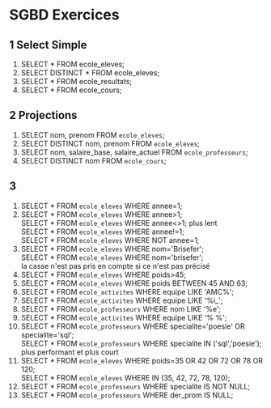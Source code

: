 # SGBD Exercices

## 1 Select Simple

1. SELECT * FROM ecole_eleves;
1. SELECT DISTINCT * FROM ecole_eleves;
1. SELECT * FROM ecole_resultats;
1. SELECT * FROM ecole_cours;

## 2 Projections

1. SELECT nom, prenom FROM `ecole_eleves`;
1. SELECT DISTINCT nom, prenom FROM `ecole_eleves`;
1. SELECT nom, salaire_base, salaire_actuel FROM `ecole_professeurs`;
1. SELECT DISTINCT nom FROM `ecole_cours`;

## 3
1. SELECT * FROM `ecole_eleves` WHERE annee=1;
1. 	SELECT * FROM `ecole_eleves` WHERE annee>1;  
	SELECT * FROM `ecole_eleves` WHERE annee<>1; plus lent  
	SELECT * FROM `ecole_eleves` WHERE annee!=1;  
	SELECT * FROM `ecole_eleves` WHERE NOT annee=1;
1.  SELECT * FROM `ecole_eleves` WHERE nom='Brisefer';  
	SELECT * FROM `ecole_eleves` WHERE nom='brisefer';  
	la casse n'est pas pris en compte si ce n'est pas précisé
1.	SELECT * FROM `ecole_eleves` WHERE poids>45;
1.	SELECT * FROM `ecole_eleves` WHERE poids BETWEEN 45 AND 63;
1.	SELECT * FROM `ecole_activites` WHERE equipe LIKE 'AMC%';
1.	SELECT * FROM `ecole_activites` WHERE equipe LIKE '%i_';
1.	SELECT * FROM `ecole_professeurs` WHERE nom LIKE '%e';
1.	SELECT * FROM `ecole_activites` WHERE equipe LIKE '% %';
1.	SELECT * FROM `ecole_professeurs` WHERE specialite='poesie' OR specialite='sql';  
	SELECT * FROM `ecole_professeurs` WHERE specialite IN ('sql','poesie');  
	plus performant et plus court
1.	SELECT * FROM `ecole_eleves` WHERE poids=35 OR 42 OR 72 OR 78 OR 120;  
	SELECT * FROM `ecole_eleves` WHERE IN (35, 42, 72, 78, 120);
1.	SELECT * FROM `ecole_professeurs` WHERE specialite IS NOT NULL;
1.	SELECT * FROM `ecole_professeurs` WHERE der_prom IS NULL;